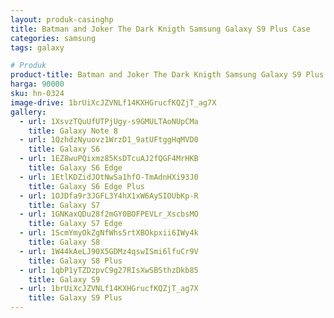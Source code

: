 ```yaml
---
layout: produk-casinghp
title: Batman and Joker The Dark Knigth Samsung Galaxy S9 Plus Case
categories: samsung
tags: galaxy

# Produk
product-title: Batman and Joker The Dark Knigth Samsung Galaxy S9 Plus Case
harga: 90000
sku: hn-0324
image-drive: 1brUiXcJZVNLf14KXHGrucfKQZjT_ag7X
gallery:
  - url: 1XsvzTQuUfUTPjUgy-s9GMULTAoNUpCMa
    title: Galaxy Note 8
  - url: 1QzhdzNyuovz1WrzD1_9atUFtggHqMVD0
    title: Galaxy S6
  - url: 1EZ8wuPQixmz85KsDTcuAJ2fQGF4MrHKB
    title: Galaxy S6 Edge
  - url: 1EtlKDZidJOtNwSa1hfO-TmAdnHXi93J0
    title: Galaxy S6 Edge Plus
  - url: 1OJDfa9r3JGFL3Y4hX1xW6AySIOUbKp-R
    title: Galaxy S7
  - url: 1GNKaxQDu28f2mGY0BOFPEVLr_XscbsMO
    title: Galaxy S7 Edge
  - url: 1ScmYmyOkZgNfWhs5rtXBOkpxii6IWy4k
    title: Galaxy S8
  - url: 1W44kAeLJ90X5GDMz4qswISmi6lfuCr9V
    title: Galaxy S8 Plus
  - url: 1qbP1yTZDzpvC9g27RIsXwSBSthzDkb85
    title: Galaxy S9
  - url: 1brUiXcJZVNLf14KXHGrucfKQZjT_ag7X
    title: Galaxy S9 Plus
---
```

